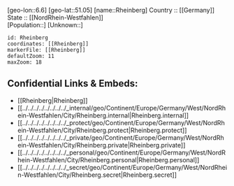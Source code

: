 ﻿---
location: [51.05,6.6] 
mapzoom: [7,12] 
mapmarker: city 
type: City
tags:
- geo/City


SpocWebEntityId: 33730
isDeleted: false
confidential: public

---
[geo-lon::6.6] 
[geo-lat::51.05] 
[name::Rheinberg] 
Country :: [[Germany]]  
State :: [[NordRhein-Westfahlen]]  
[Population::] 
[Unknown::] 


```leaflet
id: Rheinberg
coordinates: [[Rheinberg]] 
markerFile: [[Rheinberg]] 
defaultZoom: 11 
maxZoom: 18
```


## Confidential Links & Embeds: 
- [[Rheinberg|Rheinberg]]  
- [[../../../../../../../../_internal/geo/Continent/Europe/Germany/West/NordRhein-Westfahlen/City/Rheinberg.internal|Rheinberg.internal]] 
- [[../../../../../../../../_protect/geo/Continent/Europe/Germany/West/NordRhein-Westfahlen/City/Rheinberg.protect|Rheinberg.protect]] 
- [[../../../../../../../../_private/geo/Continent/Europe/Germany/West/NordRhein-Westfahlen/City/Rheinberg.private|Rheinberg.private]] 
- [[../../../../../../../../_personal/geo/Continent/Europe/Germany/West/NordRhein-Westfahlen/City/Rheinberg.personal|Rheinberg.personal]] 
- [[../../../../../../../../_secret/geo/Continent/Europe/Germany/West/NordRhein-Westfahlen/City/Rheinberg.secret|Rheinberg.secret]] 
